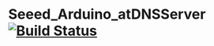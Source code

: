 # Seeed_Arduino_atDNSServer  [![Build Status](https://travis-ci.com/Seeed-Studio/Seeed_Arduino_atDNSServer.svg?branch=master)](https://travis-ci.com/Seeed-Studio/Seeed_Arduino_atDNSServer)
